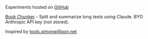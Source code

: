 <link rel="stylesheet" href="style.css">
<title> lab.simonwisdom.com </title>

Experiments hosted on <a href="https://github.com/simonwisdom/lab">GitHub</a>
 
[Book Chunker](https://lab.simonwisdom.com/book-chunks) - Split and summarize long texts using Claude. BYO Anthropic API key (not stored).

<footer>
Inspired by <a href="https://tools.simonwillison.net">tools.simonwillison.net</a>
</footer>
